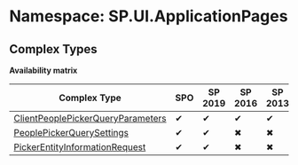 # Namespace: SP.UI.ApplicationPages

## Complex Types

**Availability matrix**

Complex Type | SPO | SP 2019 | SP 2016 | SP 2013
----------|-----|---------|---------|--------
[ClientPeoplePickerQueryParameters](./ComplexTypes/ClientPeoplePickerQueryParameters.md) | ✔ | ✔ | ✔ | ✔
[PeoplePickerQuerySettings](./ComplexTypes/PeoplePickerQuerySettings.md) | ✔ | ✔ | ✖ | ✖
[PickerEntityInformationRequest](./ComplexTypes/PickerEntityInformationRequest.md) | ✔ | ✔ | ✖ | ✖
